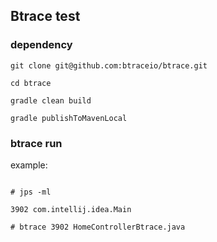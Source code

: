 ## Btrace test


### dependency 

```
git clone git@github.com:btraceio/btrace.git

cd btrace 

gradle clean build 

gradle publishToMavenLocal

```

### btrace run 

example: 

```

# jps -ml 

3902 com.intellij.idea.Main

# btrace 3902 HomeControllerBtrace.java

```

